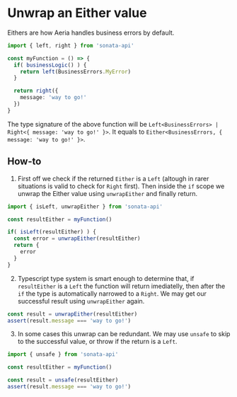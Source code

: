 # Unwrap an Either value

Eithers are how Aeria handles business errors by default.

```typescript
import { left, right } from 'sonata-api'

const myFunction = () => {
  if( businessLogic() ) {
    return left(BusinessErrors.MyError)
  }

  return right({
    message: 'way to go!'
  })
}
```

The type signature of the above function will be `Left<BusinessErrors> | Right<{ message: 'way to go!' }>`. It equals to `Either<BusinessErrors, { message: 'way to go!' }>`.

## How-to

1. First off we check if the returned `Either` is a `Left` (altough in rarer situations is valid to check for `Right` first). Then inside the `if` scope we unwrap the Either value using `unwrapEither` and finally return. 

```typescript
import { isLeft, unwrapEither } from 'sonata-api'

const resultEither = myFunction()

if( isLeft(resultEither) ) {
  const error = unwrapEither(resultEither)
  return {
    error
  }
}
```

2. Typescript type system is smart enough to determine that, if `resultEither` is a `Left` the function will return imediatelly, then after the `if` the type is automatically narrowed to a `Right`. We may get our successful result using `unwrapEither` again.

```typescript
const result = unwrapEither(resultEither)
assert(result.message === 'way to go!')
```

3. In some cases this unwrap can be redundant. We may use `unsafe` to skip to the successful value, or throw if the return is a `Left`.

```typescript
import { unsafe } from 'sonata-api'

const resultEither = myFunction()

const result = unsafe(resultEither)
assert(result.message === 'way to go!')
```
